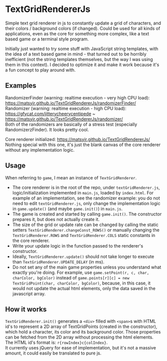 # TextGridRendererJs
Simple text grid renderer in js to constantly update a grid of characters, and their colors / background colors (if changed). Could be used for all kinds of applications, even as the core for something more complex, like a text based game or a terminal style program.

Initially just wanted to try some stuff with JavaScript string templates, with the idea of a text based game in mind - that turned out to be horribly inefficient (not the string templates themselves, but the way I was using them in this context). I decided to optimize it and make it work because it's a fun concept to play around with.

## Examples
RandomizerFinder (warning: realtime execution - very high CPU load): https://matsyir.github.io/TextGridRendererJs/randomizerFinder/  
Randomizer (warning: realtime execution - high CPU load): https://gfycat.com/jitterycheerycentipede ~ https://matsyir.github.io/TextGridRendererJs/randomizer/  
Both of the randomizers are basically of a stress test (especially RandomizerzFinder). It looks pretty cool.

Core renderer initialized: https://matsyir.github.io/TextGridRendererJs/  
Nothing special with this one, it's just the blank canvas of the core renderer without any implementation logic.

## Usage
When referring to `game`, I mean an instance of `TextGridRenderer`.
- The core renderer is in the root of the repo, under `textGridRenderer.js`, logic/initialization implemented in `main.js`, loaded by `index.html`. For example of an implementation, see the randomizer example: you do not need to edit `textGridRenderer.js`, only change the implementation logic in `game.update()` (and maybe `game.init()`) in `main.js`.
- The game is created and started by calling `game.init()`. The constructor prepares it, but does not actually create it.
- The size of the grid or update rate can be changed by calling the static setters `TextGridRenderer.changeConst_ROWS()` or manually changing the `TextGridRenderer.ROWS` and `TextGridRenderer.COLS` static constants in the core renderer.
- Write your update logic in the function passed to the renderer's constructor.
- Ideally, `TextGridRenderer.update()` should not take longer to execute than `TextGridRenderer.UPDATE_DELAY` (in ms).
- Do not set any of the main game properties unless you understand what exactly you're doing. For example, use `game.setPoint(r, c, char, charColor, bgColor)` instead of `game.points[r][c] = new TextGridPoint(char, charColor, bgColor)`, because, in this case, it would not update the actual html elements, only the data saved in the javascript array.

## How it works
`TextGridRenderer.init()` generates a `<div>` filled with `<span>`s with HTML id's to represent a 2D array of TextGridPoints (created in the constructor), which hold a character, its color and its background color. Those properties can be fetched from the 2D array without processing the html elements. The HTML id's format is: `r{rowIndex}c{colIndex}`.  
It currently uses jQuery for ease of implementation, but it's not a massive amount, it could easily be translated to pure js.
